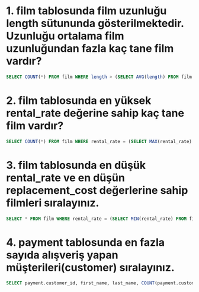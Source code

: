 # 1. film tablosunda film uzunluğu length sütununda gösterilmektedir. Uzunluğu ortalama film uzunluğundan fazla kaç tane film vardır?

````SQL
SELECT COUNT(*) FROM film WHERE length > (SELECT AVG(length) FROM film );
````


# 2. film tablosunda en yüksek rental_rate değerine sahip kaç tane film vardır?

````SQL
SELECT COUNT(*) FROM film WHERE rental_rate = (SELECT MAX(rental_rate) FROM film);
````

# 3. film tablosunda en düşük rental_rate ve en düşün replacement_cost değerlerine sahip filmleri sıralayınız.

````SQL
SELECT * FROM film WHERE rental_rate = (SELECT MIN(rental_rate) FROM film) AND replacement_cost = (SELECT MIN(replacement_cost) FROM film);
````

# 4. payment tablosunda en fazla sayıda alışveriş yapan müşterileri(customer) sıralayınız.

````SQL
SELECT payment.customer_id, first_name, last_name, COUNT(payment.customer_id) AS payment_count FROM payment LEFT JOIN customer ON payment.customer_id = customer.customer_id GROUP BY payment.customer_id, customer.first_name, customer.last_name ORDER BY payment_count DESC;
````